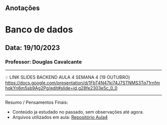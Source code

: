 ## Anotações

# Banco de dados

## Data: 19/10/2023

### Professor: Douglas Cavalcante

---

💡 LINK SLIDES BACKEND AULA 4 SEMANA 4 (19 OUTUBRO)
https://docs.google.com/presentation/d/1FbT4N47ki74J7STNMS3Tq71rnfmhqkYn6m5sb9Ag2Pg/edit#slide=id.g28fe2303e5c_0_0

---

Resumo / Pensamentos Finais:

- Conteúdo ja estudado no passado, sem observações até agora.
- Arquivos utilizados em aula: [Repositório Aula4]()
